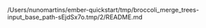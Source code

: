 /Users/nunomartins/ember-quickstart/tmp/broccoli_merge_trees-input_base_path-sEjdSx7o.tmp/2/README.md